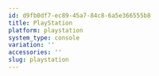 ```yaml
---
id: d9fb0df7-ec89-45a7-84c8-6a5e366555b8
title: PlayStation
platform: playstation
system_type: console
variation: ''
accessories: ''
slug: playstation
---
```

